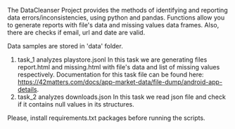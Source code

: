 The DataCleanser Project provides the methods of identifying and reporting data errors/inconsistencies, using python and pandas.
Functions allow you to generate reports with file's data and missing values data frames.
Also, there are checks if email, url and date are valid.

Data samples are stored in 'data' folder.

1) task_1 analyzes playstore.jsonl
In this task we are generating files report.html and missing.html with file's data and list of missing values respectively.
Documentation for this task file can be found here:
https://42matters.com/docs/app-market-data/file-dump/android-app-details.
2) task_2 analyzes downloads.json
In this task we read json file and check if it contains null values in its structures.

Please, install requirements.txt packages before running the scripts. 
